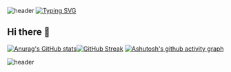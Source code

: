 ![header](https://capsule-render.vercel.app/api?type=waving&color=auto&height=200&section=header&text=Welcome%20to%20My%20Homepage!%20&fontColor=dec7fa&fontSize=50&theme=tokyonight)
[![Typing SVG](https://readme-typing-svg.demolab.com?font=Fira+Code&pause=1000&color=B626A6A1&background=5A3FFF00&center=true%C2%A0%E7%9C%9F&vCenter=true%C2%A0%E7%9C%9F&multiline=true&repeat=true%C2%A0%E7%9C%9F&random=false%C2%A0%E5%81%87&width=435&height=70&lines=Do+your+best+today+;You're+great+today+too+%EF%BC%81)](https://git.io/typing-svg)
## Hi there 👋
[![Anurag's GitHub stats](https://github-readme-stats.vercel.app/api?username=Neutrin1&show=reviews,discussions_started,discussions_answered,prs_merged,prs_merged_percentage&show_icons=true&theme=cobalt)](https://github.com/anuraghazra/github-readme-stats)[![GitHub Streak](https://streak-stats.demolab.com/?user=Neutrin1&theme=cobalt&locale=ja)](https://git.io/streak-stats)
[![Ashutosh's github activity graph](https://github-readme-activity-graph.vercel.app/graph?username=Neutrin1&theme=dracula)](https://github.com/ashutosh00710/github-readme-activity-graph)
<!--
**Neutrin1/Neutrin1** is a ✨ _special_ ✨ repository because its `README.md` (this file) appears on your GitHub profile.

Here are some ideas to get you started:

- 🔭 I’m currently working on ...
- 🌱 I’m currently learning ...
- 👯 I’m looking to collaborate on ...
- 🤔 I’m looking for help with ...
- 💬 Ask me about ...
- 📫 How to reach me: ...
- 😄 Pronouns: ...
- ⚡ Fun fact: ...
-->


![header](https://capsule-render.vercel.app/api?type=venom&color=auto&height=100&section=header&text=Wish%20u%20have%20a%20nice%20day&fontSize=30&theme=tokyonight)
